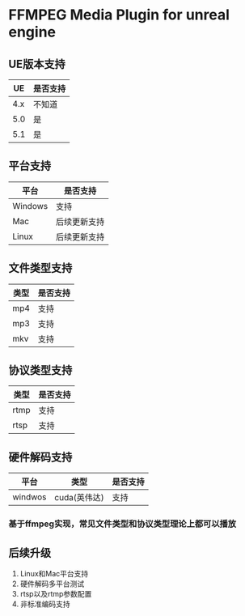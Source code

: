 FFMPEG Media Plugin for unreal engine 
===================================
## UE版本支持
|  UE   | 是否支持  |
|  ----  | ----  |
| 4.x  | 不知道 |
| 5.0  | 是 |
| 5.1  | 是 |

## 平台支持
|  平台   | 是否支持  |
|  ----  | ----  |
| Windows | 支持 |
| Mac  | 后续更新支持 |
| Linux  | 后续更新支持 |

## 文件类型支持
|  类型   | 是否支持  |
|  ----  | ----  |
| mp4 | 支持 |
| mp3  | 支持 |
| mkv | 支持|

## 协议类型支持
|  类型   | 是否支持  |
|  ----  | ----  |
| rtmp | 支持 |
| rtsp  | 支持 |

## 硬件解码支持
|  平台   | 类型  | 是否支持  |
|  ----  | ----   |----  |
| windwos | cuda(英伟达) |支持 |


### 基于ffmpeg实现，常见文件类型和协议类型理论上都可以播放

## 后续升级
1. Linux和Mac平台支持
2. 硬件解码多平台测试
3. rtsp以及rtmp参数配置
4. 非标准编码支持


